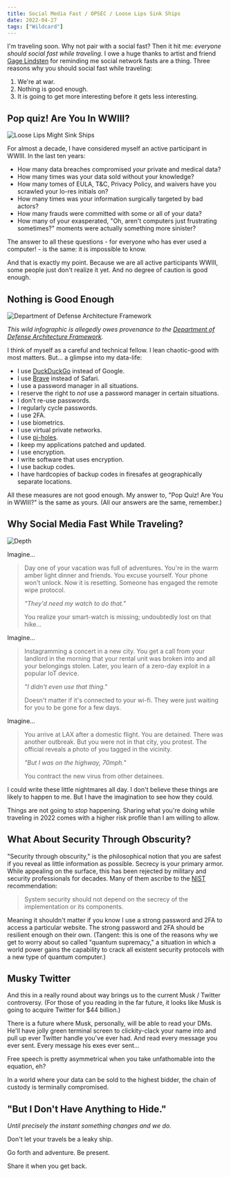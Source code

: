 ```yaml
---
title: Social Media Fast / OPSEC / Loose Lips Sink Ships
date: 2022-04-27
tags: ["Wildcard"]
---
```


I'm traveling soon. Why not pair with a social fast? Then it hit me: _everyone should social fast while traveling._ I owe a huge thanks to artist and friend [Gage Lindsten](https://www.instagram.com/gage_lindsten/) for reminding me social network fasts are a thing. Three reasons why you should social fast while traveling:

1. We're at war.
2. Nothing is good enough.
3. It is going to get more interesting before it gets less interesting.

## Pop quiz! Are You In WWIII?

![Loose Lips Might Sink Ships](/images/loose-lips-might-sink-ships.jpg)

For almost a decade, I have considered myself an active participant in WWIII. In the last ten years:

- How many data breaches compromised _your_ private and medical data?
- How many times was your data sold without your knowledge?
- How many tomes of EULA, T&C, Privacy Policy, and waivers have you scrawled your lo-res initials on?
- How many times was your information surgically targeted by bad actors?
- How many frauds were committed with some or all of your data?
- How many of your exasperated, "Oh, aren't computers just frustrating sometimes?" moments were actually something more sinister?

The answer to all these questions - for everyone who has ever used a computer! - is the same: it is impossible to know.

And that is exactly my point. Because we are all active participants WWIII, some people just don't realize it yet. And no degree of caution is good enough.

## Nothing is Good Enough

![Department of Defense Architecture Framework](/images/dodaf.jpg)

_This wild infographic is allegedly owes provenance to the [Department of Defense Architecture Framework](https://www.kotaku.com.au/2014/05/the-beauty-of-weird-military-infographics/)._

I think of myself as a careful and technical fellow. I lean chaotic-good with most matters. But... a glimpse into my data-life:

- I use [DuckDuckGo](https://duckduckgo.com) instead of Google.
- I use [Brave](https://brave.com) instead of Safari.
- I use a password manager in all situations.
- I reserve the right to _not_ use a password manager in certain situations.
- I don't re-use passwords.
- I regularly cycle passwords.
- I use 2FA.
- I use biometrics.
- I use virtual private networks.
- I use [pi-holes](https://nor.the-rn.info/2022/03/17/cryptopyre-pi-hole.net/).
- I keep my applications patched and updated.
- I use encryption.
- I write software that uses encryption.
- I use backup codes.
- I have hardcopies of backup codes in firesafes at geographically separate locations.

All these measures are not good enough. My answer to, "Pop Quiz! Are You in WWIII?" is the same as yours. (All our answers are the same, remember.)

## Why Social Media Fast While Traveling?

![Depth](/images/depth.jpg)

Imagine...

> Day one of your vacation was full of adventures. You're in the warm amber light dinner and friends. You excuse yourself. Your phone won't unlock. Now it is resetting. Someone has engaged the remote wipe protocol.
>
> _"They'd need my watch to do that."_
>
> You realize your smart-watch is missing; undoubtedly lost on that hike...

Imagine...

> Instagramming a concert in a new city. You get a call from your landlord in the morning that your rental unit was broken into and all your belongings stolen. Later, you learn of a zero-day exploit in a popular IoT device.
>
> _"I didn't even use that thing."_
>
> Doesn't matter if it's connected to your wi-fi. They were just waiting for you to be gone for a few days.

Imagine...

> You arrive at LAX after a domestic flight. You are detained. There was another outbreak. But you were not in that city, you protest. The official reveals a photo of you tagged in the vicinity.
>
> _"But I was on the highway, 70mph."_
>
> You contract the new virus from other detainees.

I could write these little nightmares all day. I don't believe these things are likely to happen to me. But I have the imagination to see how they could.

Things are not going to _stop_ happening. Sharing what you're doing while traveling in 2022 comes with a higher risk profile than I am willing to allow.

## What About Security Through Obscurity?

"Security through obscurity," is the philosophical notion that you are safest if you reveal as little information as possible. Secrecy is your primary armor. While appealing on the surface, this has been rejected by military and security professionals for decades. Many of them ascribe to the [NIST](https://en.wikipedia.org/wiki/National_Institute_of_Standards_and_Technology) recommendation:

> System security should not depend on the secrecy of the implementation or its components.

Meaning it shouldn't matter if you know I use a strong password and 2FA to access a particular website. The strong password and 2FA should be resilient enough on their own. (Tangent: this is one of the reasons why we get to worry about so called "quantum supremacy," a situation in which a world power gains the capability to crack all existent security protocols with a new type of quantum computer.)

## Musky Twitter

And this in a really round about way brings us to the current Musk / Twitter controversy. (For those of you reading in the far future, it looks like Musk is going to acquire Twitter for $44 billion.)

There is a future where Musk, personally, will be able to read your DMs. He'll have jolly green terminal screen to clickity-clack your name into and pull up ever Twitter handle you've ever had. And read every message you ever sent. Every message his exes ever sent...

Free speech is pretty asymmetrical when you take unfathomable into the equation, eh?

In a world where your data can be sold to the highest bidder, the chain of custody is terminally compromised.

## "But I Don't Have Anything to Hide."

_Until precisely the instant something changes and we do._

Don't let your travels be a leaky ship.

Go forth and adventure. Be present.

Share it when you get back.
